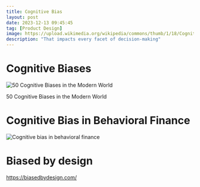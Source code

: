 ```yaml
---
title: Cognitive Bias
layout: post
date: 2023-12-13 09:45:45
tag: [Product Design]
image: https://upload.wikimedia.org/wikipedia/commons/thumb/1/18/Cognitive_Bias_Codex_-_180%2B_biases%2C_designed_by_John_Manoogian_III_%28jm3%29.jpg/1200px-Cognitive_Bias_Codex_-_180%2B_biases%2C_designed_by_John_Manoogian_III_%28jm3%29.jpg
description: "That impacts every facet of decision-making"
---
```


# Cognitive Biases
![50 Cognitive Biases in the Modern World](https://www.visualcapitalist.com/wp-content/uploads/2020/02/50-cognitive-biases-2.png)
<figcaption>50 Cognitive Biases in the Modern World</figcaption>

# Cognitive Bias in Behavioral Finance
![Cognitive bias in behavioral finance](https://cdn.corporatefinanceinstitute.com/assets/Behavioural-Finance-Course.jpg)

# Biased by design
https://biasedbydesign.com/